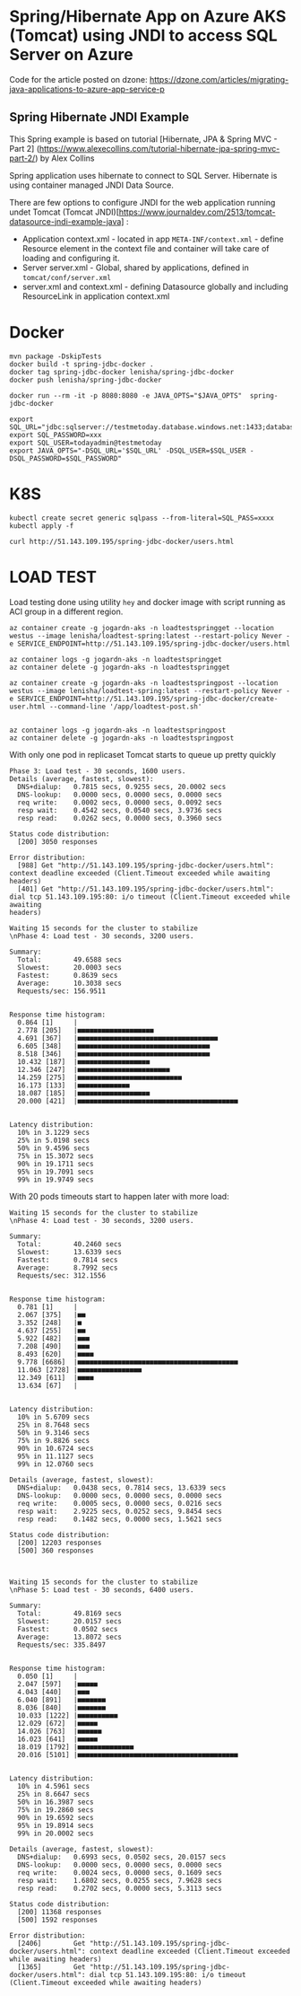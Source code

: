 # Spring/Hibernate App on Azure AKS (Tomcat) using JNDI to access SQL Server on Azure  

Code for the article posted on dzone: https://dzone.com/articles/migrating-java-applications-to-azure-app-service-p

## Spring Hibernate JNDI Example

This Spring example is based on tutorial [Hibernate, JPA & Spring MVC - Part 2] (https://www.alexecollins.com/tutorial-hibernate-jpa-spring-mvc-part-2/) by Alex Collins

Spring application uses hibernate to connect to SQL Server. Hibernate is using container managed JNDI Data Source.

There are few options to configure JNDI for the web application running undet Tomcat (Tomcat JNDI)[https://www.journaldev.com/2513/tomcat-datasource-jndi-example-java] :

- Application context.xml - located in app `META-INF/context.xml` - define Resource element in the context file and container will take care of loading and configuring it.
- Server server.xml - Global, shared by applications, defined in `tomcat/conf/server.xml`
- server.xml and context.xml - defining Datasource globally and including ResourceLink in application context.xml

# Docker
```
mvn package -DskipTests
docker build -t spring-jdbc-docker .
docker tag spring-jdbc-docker lenisha/spring-jdbc-docker
docker push lenisha/spring-jdbc-docker

docker run --rm -it -p 8080:8080 -e JAVA_OPTS="$JAVA_OPTS"  spring-jdbc-docker
```

```
export SQL_URL="jdbc:sqlserver://testmetoday.database.windows.net:1433;database=testae;encrypt=true;trustServerCertificate=false;hostNameInCertificate=*.database.windows.net;loginTimeout=30;"
export SQL_PASSWORD=xxx
export SQL_USER=todayadmin@testmetoday
export JAVA_OPTS="-DSQL_URL='$SQL_URL' -DSQL_USER=$SQL_USER -DSQL_PASSWORD=$SQL_PASSWORD"

```

# K8S

```
kubectl create secret generic sqlpass --from-literal=SQL_PASS=xxxx
kubectl apply -f 
```

```
curl http://51.143.109.195/spring-jdbc-docker/users.html
```

# LOAD TEST
Load testing done using utility `hey` and docker image with script running as ACI group in a different region.

```
az container create -g jogardn-aks -n loadtestspringget --location westus --image lenisha/loadtest-spring:latest --restart-policy Never -e SERVICE_ENDPOINT=http://51.143.109.195/spring-jdbc-docker/users.html

az container logs -g jogardn-aks -n loadtestspringget
az container delete -g jogardn-aks -n loadtestspringget

az container create -g jogardn-aks -n loadtestspringpost --location westus --image lenisha/loadtest-spring:latest --restart-policy Never -e SERVICE_ENDPOINT=http://51.143.109.195/spring-jdbc-docker/create-user.html --command-line '/app/loadtest-post.sh'


az container logs -g jogardn-aks -n loadtestspringpost
az container delete -g jogardn-aks -n loadtestspringpost
```

With only one pod in replicaset Tomcat starts to queue up pretty quickly
```
Phase 3: Load test - 30 seconds, 1600 users.
Details (average, fastest, slowest):
  DNS+dialup:   0.7815 secs, 0.9255 secs, 20.0002 secs
  DNS-lookup:   0.0000 secs, 0.0000 secs, 0.0000 secs
  req write:    0.0002 secs, 0.0000 secs, 0.0092 secs
  resp wait:    0.4542 secs, 0.0540 secs, 3.9736 secs
  resp read:    0.0262 secs, 0.0000 secs, 0.3960 secs

Status code distribution:
  [200] 3050 responses

Error distribution:
  [988] Get "http://51.143.109.195/spring-jdbc-docker/users.html": context deadline exceeded (Client.Timeout exceeded while awaiting headers)      
  [401] Get "http://51.143.109.195/spring-jdbc-docker/users.html": dial tcp 51.143.109.195:80: i/o timeout (Client.Timeout exceeded while awaiting 
headers)

Waiting 15 seconds for the cluster to stabilize
\nPhase 4: Load test - 30 seconds, 3200 users.

Summary:
  Total:        49.6588 secs
  Slowest:      20.0003 secs
  Fastest:      0.8639 secs
  Average:      10.3038 secs
  Requests/sec: 156.9511


Response time histogram:
  0.864 [1]     |
  2.778 [205]   |■■■■■■■■■■■■■■■■■■■
  4.691 [367]   |■■■■■■■■■■■■■■■■■■■■■■■■■■■■■■■■■■■
  6.605 [348]   |■■■■■■■■■■■■■■■■■■■■■■■■■■■■■■■■■
  8.518 [346]   |■■■■■■■■■■■■■■■■■■■■■■■■■■■■■■■■■
  10.432 [187]  |■■■■■■■■■■■■■■■■■■
  12.346 [247]  |■■■■■■■■■■■■■■■■■■■■■■■
  14.259 [275]  |■■■■■■■■■■■■■■■■■■■■■■■■■■
  16.173 [133]  |■■■■■■■■■■■■■
  18.087 [185]  |■■■■■■■■■■■■■■■■■■
  20.000 [421]  |■■■■■■■■■■■■■■■■■■■■■■■■■■■■■■■■■■■■■■■■


Latency distribution:
  10% in 3.1229 secs
  25% in 5.0198 secs
  50% in 9.4596 secs
  75% in 15.3072 secs
  90% in 19.1711 secs
  95% in 19.7091 secs
  99% in 19.9749 secs
```


With 20 pods timeouts start to happen later  with more load:

```
Waiting 15 seconds for the cluster to stabilize
\nPhase 4: Load test - 30 seconds, 3200 users.

Summary:
  Total:        40.2460 secs
  Slowest:      13.6339 secs
  Fastest:      0.7814 secs
  Average:      8.7992 secs
  Requests/sec: 312.1556


Response time histogram:
  0.781 [1]     |
  2.067 [375]   |■■
  3.352 [248]   |■
  4.637 [255]   |■■
  5.922 [482]   |■■■
  7.208 [490]   |■■■
  8.493 [620]   |■■■■
  9.778 [6686]  |■■■■■■■■■■■■■■■■■■■■■■■■■■■■■■■■■■■■■■■■
  11.063 [2728] |■■■■■■■■■■■■■■■■
  12.349 [611]  |■■■■
  13.634 [67]   |


Latency distribution:
  10% in 5.6709 secs
  25% in 8.7648 secs
  50% in 9.3146 secs
  75% in 9.8826 secs
  90% in 10.6724 secs
  95% in 11.1127 secs
  99% in 12.0760 secs

Details (average, fastest, slowest):
  DNS+dialup:   0.0438 secs, 0.7814 secs, 13.6339 secs
  DNS-lookup:   0.0000 secs, 0.0000 secs, 0.0000 secs
  req write:    0.0005 secs, 0.0000 secs, 0.0216 secs
  resp wait:    2.9225 secs, 0.0252 secs, 9.8454 secs
  resp read:    0.1482 secs, 0.0000 secs, 1.5621 secs

Status code distribution:
  [200] 12203 responses
  [500] 360 responses



Waiting 15 seconds for the cluster to stabilize
\nPhase 5: Load test - 30 seconds, 6400 users.

Summary:
  Total:        49.8169 secs
  Slowest:      20.0157 secs
  Fastest:      0.0502 secs
  Average:      13.8072 secs
  Requests/sec: 335.8497


Response time histogram:
  0.050 [1]     |
  2.047 [597]   |■■■■■
  4.043 [440]   |■■■
  6.040 [891]   |■■■■■■■
  8.036 [840]   |■■■■■■■
  10.033 [1222] |■■■■■■■■■■
  12.029 [672]  |■■■■■
  14.026 [763]  |■■■■■■
  16.023 [641]  |■■■■■
  18.019 [1792] |■■■■■■■■■■■■■■
  20.016 [5101] |■■■■■■■■■■■■■■■■■■■■■■■■■■■■■■■■■■■■■■■■


Latency distribution:
  10% in 4.5961 secs
  25% in 8.6647 secs
  50% in 16.3987 secs
  75% in 19.2860 secs
  90% in 19.6592 secs
  95% in 19.8914 secs
  99% in 20.0002 secs

Details (average, fastest, slowest):
  DNS+dialup:   0.6993 secs, 0.0502 secs, 20.0157 secs
  DNS-lookup:   0.0000 secs, 0.0000 secs, 0.0000 secs
  req write:    0.0024 secs, 0.0000 secs, 0.1609 secs
  resp wait:    1.6802 secs, 0.0255 secs, 7.9628 secs
  resp read:    0.2702 secs, 0.0000 secs, 5.3113 secs

Status code distribution:
  [200] 11368 responses
  [500] 1592 responses

Error distribution:
  [2406]        Get "http://51.143.109.195/spring-jdbc-docker/users.html": context deadline exceeded (Client.Timeout exceeded while awaiting headers)
  [1365]        Get "http://51.143.109.195/spring-jdbc-docker/users.html": dial tcp 51.143.109.195:80: i/o timeout (Client.Timeout exceeded while awaiting headers)
```